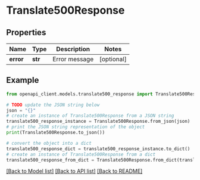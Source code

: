 # Translate500Response


## Properties

Name | Type | Description | Notes
------------ | ------------- | ------------- | -------------
**error** | **str** | Error message | [optional] 

## Example

```python
from openapi_client.models.translate500_response import Translate500Response

# TODO update the JSON string below
json = "{}"
# create an instance of Translate500Response from a JSON string
translate500_response_instance = Translate500Response.from_json(json)
# print the JSON string representation of the object
print(Translate500Response.to_json())

# convert the object into a dict
translate500_response_dict = translate500_response_instance.to_dict()
# create an instance of Translate500Response from a dict
translate500_response_from_dict = Translate500Response.from_dict(translate500_response_dict)
```
[[Back to Model list]](../README.md#documentation-for-models) [[Back to API list]](../README.md#documentation-for-api-endpoints) [[Back to README]](../README.md)


